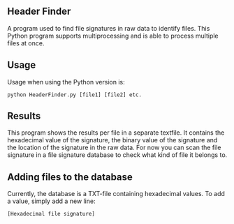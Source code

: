## Header Finder

A program used to find file signatures in raw data to identify files. 
This Python program supports multiprocessing and is able to process multiple files at once.

## Usage

Usage when using the Python version is:

`python HeaderFinder.py [file1] [file2] etc.`

## Results

This program shows the results per file in a separate textfile. It contains the hexadecimal value of the signature, the binary value of the signature and the location of the signature in the raw data.
For now you can scan the file signature in a file signature database to check what kind of file it belongs to.

## Adding files to the database

Currently, the database is a TXT-file containing hexadecimal values. To add a value, simply add a new line:

`[Hexadecimal file signature]`